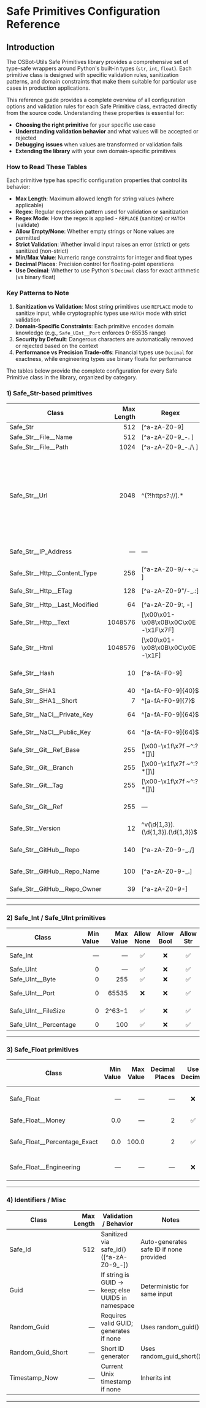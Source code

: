# Safe Primitives Configuration Reference

## Introduction

The OSBot-Utils Safe Primitives library provides a comprehensive set of type-safe wrappers around Python's built-in types (`str`, `int`, `float`). Each primitive class is designed with specific validation rules, sanitization patterns, and domain constraints that make them suitable for particular use cases in production applications.

This reference guide provides a complete overview of all configuration options and validation rules for each Safe Primitive class, extracted directly from the source code. Understanding these properties is essential for:

- **Choosing the right primitive** for your specific use case
- **Understanding validation behavior** and what values will be accepted or rejected  
- **Debugging issues** when values are transformed or validation fails
- **Extending the library** with your own domain-specific primitives

### How to Read These Tables

Each primitive type has specific configuration properties that control its behavior:

- **Max Length**: Maximum allowed length for string values (where applicable)
- **Regex**: Regular expression pattern used for validation or sanitization
- **Regex Mode**: How the regex is applied - `REPLACE` (sanitize) or `MATCH` (validate)
- **Allow Empty/None**: Whether empty strings or None values are permitted
- **Strict Validation**: Whether invalid input raises an error (strict) or gets sanitized (non-strict)
- **Min/Max Value**: Numeric range constraints for integer and float types
- **Decimal Places**: Precision control for floating-point operations
- **Use Decimal**: Whether to use Python's `Decimal` class for exact arithmetic (vs binary float)

### Key Patterns to Note

1. **Sanitization vs Validation**: Most string primitives use `REPLACE` mode to sanitize input, while cryptographic types use `MATCH` mode with strict validation
2. **Domain-Specific Constraints**: Each primitive encodes domain knowledge (e.g., `Safe_UInt__Port` enforces 0-65535 range)
3. **Security by Default**: Dangerous characters are automatically removed or rejected based on the context
4. **Performance vs Precision Trade-offs**: Financial types use `Decimal` for exactness, while engineering types use binary floats for performance

The tables below provide the complete configuration for every Safe Primitive class in the library, organized by category.

### 1) Safe\_Str-based primitives
| Class                           | Max Length | Regex                                  | Regex Mode                     | Allow Empty | Strict Validation | Notes                                                        |                                                                                         |
| ------------------------------- | ---------: | -------------------------------------- | ------------------------------ | :---------: | :---------------: | ------------------------------------------------------------ | --------------------------------------------------------------------------------------- |
| Safe_Str                      |        512 | [^a-zA-Z0-9]                         | REPLACE                        |      ✅      |         ❌         | Base defaults                                                |                                                                                         |
| Safe_Str__File__Name          |        512 | [^a-zA-Z0-9_\-. ]                    | REPLACE                        |      ❌      |         ❌         | Filename-safe chars                                          |                                                                                         |
| Safe_Str__File__Path          |       1024 | [^a-zA-Z0-9_\-./\\ ]                 | REPLACE                        |      ✅      |         ❌         | Allows / and \                                           |                                                                                         |
| Safe_Str__Url                 |       2048 | \^(?!https?://).\*                    | \[^a-zA-Z0-9:/-.\_\~&=?#+%@]\ |   REPLACE   |         ✅         | ❌                                                            | Pattern blocks raw text starting without http(s):// segment and filters invalid chars |
| Safe_Str__IP_Address          |          — | —                                      | —                              |      ✅      |         —         | Validated via ipaddress.ip_address() (IPv4/IPv6)           |                                                                                         |
| Safe_Str__Http__Content_Type  |        256 | [^a-zA-Z0-9/\-+.;= ]                 | REPLACE                        |      ❌      |         ❌         | MIME-like tokens                                             |                                                                                         |
| Safe_Str__Http__ETag          |        128 | [^a-zA-Z0-9"\/\-_.:]                 | REPLACE                        |      ✅      |         ❌         | Allows quoted, weak ETags                                    |                                                                                         |
| Safe_Str__Http__Last_Modified |         64 | [^a-zA-Z0-9:, -]                     | REPLACE                        |      ✅      |         ❌         | Date-ish header text                                         |                                                                                         |
| Safe_Str__Http__Text          |    1048576 | [\x00\x01-\x08\x0B\x0C\x0E-\x1F\x7F] | REPLACE                        |      ✅      |         ❌         | Removes control chars; normalizes newlines                   |                                                                                         |
| Safe_Str__Html                |    1048576 | [\x00\x01-\x08\x0B\x0C\x0E-\x1F]     | REPLACE                        |      ✅      |         ❌         | Minimal filtering for HTML                                   |                                                                                         |
| Safe_Str__Hash                |         10 | [^a-fA-F0-9]                         | REPLACE                        |      ❌      |         ✅         | Exactly 10 hex chars (via exact_length=True)               |                                                                                         |
| Safe_Str__SHA1                |         40 | ^[a-fA-F0-9]{40}$                    | MATCH                          |      ❌      |         ✅         | Full SHA-1                                                   |                                                                                         |
| Safe_Str__SHA1__Short         |          7 | ^[a-fA-F0-9]{7}$                     | MATCH                          |      ❌      |         ✅         | Short SHA                                                    |                                                                                         |
| Safe_Str__NaCl__Private_Key   |         64 | ^[a-fA-F0-9]{64}$                    | MATCH                          |      ❌      |         ✅         | 32-byte key as 64 hex                                        |                                                                                         |
| Safe_Str__NaCl__Public_Key    |         64 | ^[a-fA-F0-9]{64}$                    | MATCH                          |      ❌      |         ✅         | 32-byte key as 64 hex                                        |                                                                                         |
| Safe_Str__Git__Ref_Base       |        255 | [\x00-\x1f\x7f ~^:?*\[\]\\]          | REPLACE                        |      ❌      |         ❌         | Also enforces git ref rules (no .., @{}, etc.)           |                                                                                         |
| Safe_Str__Git__Branch         |        255 | [\x00-\x1f\x7f ~^:?*\[\]\\]          | REPLACE                        |      ❌      |         ❌         | Plus: cannot start with -                                  |                                                                                         |
| Safe_Str__Git__Tag            |        255 | [\x00-\x1f\x7f ~^:?*\[\]\\]          | REPLACE                        |      ❌      |         ❌         | Tag = same ref rules                                         |                                                                                         |
| Safe_Str__Git__Ref            |        255 | —                                      | —                              |      ❌      |         —         | Accepts if any of: SHA1, short SHA, valid branch, or tag |                                                                                         |
| Safe_Str__Version             |         12 | ^v(\d{1,3})\.(\d{1,3})\.(\d{1,3})$   | MATCH                          |      ❌      |         ✅         | Versions like v1.2.3                                       |                                                                                         |
| Safe_Str__GitHub__Repo        |        140 | [^a-zA-Z0-9\-_./]                    | REPLACE                        |      ❌      |         ❌         | Must be owner/repo; each part further validated            |                                                                                         |
| Safe_Str__GitHub__Repo_Name   |        100 | [^a-zA-Z0-9\-_.]                     | REPLACE                        |      ❌      |         ❌         | Extra guards against ./.. names                          |                                                                                         |
| Safe_Str__GitHub__Repo_Owner  |         39 | [^a-zA-Z0-9\-]                       | REPLACE                        |      ❌      |         ❌         | No leading/trailing or double hyphens                        |                                                                                         |
---
### 2) Safe\_Int / Safe\_UInt primitives
| Class                   | Min Value | Max Value | Allow None | Allow Bool | Allow Str | Strict Type | Notes                                   |
| ----------------------- | --------: | --------: | :--------: | :--------: | :-------: | :---------: | --------------------------------------- |
| Safe_Int              |         — |         — |      ✅     |      ❌     |     ✅     |      ❌      | Converts str → int; range checks if set |
| Safe_UInt             |         0 |         — |      ✅     |      ❌     |     ✅     |      ❌      | Unsigned base                           |
| Safe_UInt__Byte       |         0 |       255 |      ✅     |      ❌     |     ✅     |      ❌      | 1-byte range                            |
| Safe_UInt__Port       |         0 |     65535 |      ❌     |      ❌     |     ✅     |      ❌      | Disallows None; standard port range   |
| Safe_UInt__FileSize   |         0 |    2^63−1 |      ✅     |      ❌     |     ✅     |      ❌      | Has .to_kb()/.to_mb()/.to_gb()        |
| Safe_UInt__Percentage |         0 |       100 |      ✅     |      ❌     |     ✅     |      ❌      | Percent 0–100                           |
---
### 3) Safe\_Float primitives
| Class                          | Min Value | Max Value | Decimal Places | Use Decimal | Epsilon | Round Output | Clamp To Range | Allow None | Allow Str | Allow Int | Allow Bool | Notes                                        |
| ------------------------------ | --------: | --------: | -------------: | :---------: | ------: | :----------: | :------------: | :--------: | :-------: | :-------: | :--------: | -------------------------------------------- |
| Safe_Float                   |         — |         — |              — |      ❌      |    1e-9 |       ✅      |        ❌       |      ✅     |     ✅     |     ✅     |      ❌     | Core float with range/precision options      |
| Safe_Float__Money            |       0.0 |         — |              2 |      ✅      |    1e-9 |       ✅      |        ❌       |      ✅     |     ✅     |     ✅     |      ❌     | Exact cents via Decimal                    |
| Safe_Float__Percentage_Exact |       0.0 |     100.0 |              2 |      ✅      |    1e-9 |       ✅      |        ❌       |      ✅     |     ✅     |     ✅     |      ❌     | Exact percentage domain                      |
| Safe_Float__Engineering      |         — |         — |              — |      ❌      |    1e-6 |       ✅      |        ❌       |      ✅     |     ✅     |     ✅     |      ❌     | Perf-focused (binary float), tighter epsilon |
---
### 4) Identifiers / Misc
| Class               | Max Length | Validation / Behavior                             | Notes                                   |
| ------------------- | ---------: | ------------------------------------------------- | --------------------------------------- |
| Safe_Id           |        512 | Sanitized via safe_id() ([^a-zA-Z0-9_-])      | Auto-generates safe ID if none provided |
| Guid              |          — | If string is GUID → keep; else UUID5 in namespace | Deterministic for same input            |
| Random_Guid       |          — | Requires valid GUID; generates if none            | Uses random_guid()                    |
| Random_Guid_Short |          — | Short ID generator                                | Uses random_guid_short()              |
| Timestamp_Now     |          — | Current Unix timestamp if none                    | Inherits int                          |
---